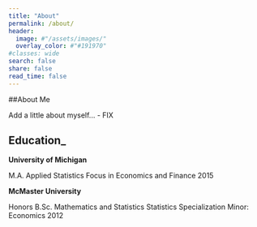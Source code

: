 ```yaml
---
title: "About"
permalink: /about/
header:
  image: #"/assets/images/"
  overlay_color: #"#191970"
#classes: wide
search: false
share: false
read_time: false
---
```


##About Me

Add a little about myself... - FIX


## Education_

**University of Michigan**

M.A. Applied Statistics
Focus in Economics and Finance
2015

**McMaster University**

Honors B.Sc. Mathematics and Statistics
Statistics Specialization
Minor: Economics
2012
